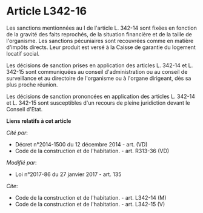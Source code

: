 # Article L342-16

Les sanctions mentionnées au I de l'article L. 342-14 sont fixées en fonction de la gravité des faits reprochés, de la
situation financière et de la taille de l'organisme. Les sanctions pécuniaires sont recouvrées comme en matière d'impôts
directs. Leur produit est versé à la Caisse de garantie du logement locatif social. 

Les décisions de sanction prises en application des articles L. 342-14 et L. 342-15 sont communiquées au conseil
d'administration ou au conseil de surveillance et au directoire de l'organisme ou à l'organe dirigeant, dès sa plus proche
réunion. 

Les décisions de sanction prononcées en application des articles L. 342-14 et L. 342-15 sont susceptibles d'un recours de
pleine juridiction devant le Conseil d'Etat.

**Liens relatifs à cet article**

_Cité par_:

  - Décret n°2014-1500 du 12 décembre 2014 - art. (VD)
  - Code de la construction et de l'habitation. - art. R313-36 (VD)

_Modifié par_:

  - Loi n°2017-86 du 27 janvier 2017 - art. 135

_Cite_:

  - Code de la construction et de l'habitation. - art. L342-14 (M)
  - Code de la construction et de l'habitation. - art. L342-15 (V)
